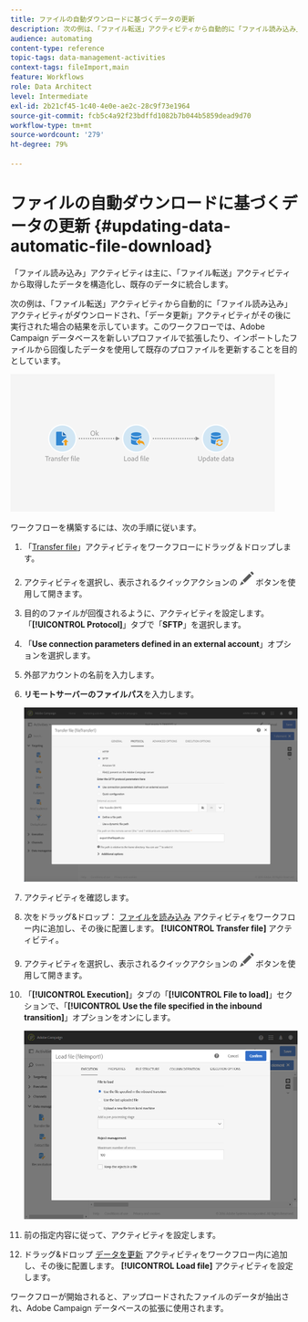 ```yaml
---
title: ファイルの自動ダウンロードに基づくデータの更新
description: 次の例は、「ファイル転送」アクティビティから自動的に「ファイル読み込み」アクティビティがダウンロードされ、「データ更新」アクティビティがその後に実行された場合の結果を示しています。
audience: automating
content-type: reference
topic-tags: data-management-activities
context-tags: fileImport,main
feature: Workflows
role: Data Architect
level: Intermediate
exl-id: 2b21cf45-1c40-4e0e-ae2c-28c9f73e1964
source-git-commit: fcb5c4a92f23bdffd1082b7b044b5859dead9d70
workflow-type: tm+mt
source-wordcount: '279'
ht-degree: 79%

---
```


# ファイルの自動ダウンロードに基づくデータの更新 {#updating-data-automatic-file-download}

「ファイル読み込み」アクティビティは主に、「ファイル転送」アクティビティから取得したデータを構造化し、既存のデータに統合します。

次の例は、「ファイル転送」アクティビティから自動的に「ファイル読み込み」アクティビティがダウンロードされ、「データ更新」アクティビティがその後に実行された場合の結果を示しています。このワークフローでは、Adobe Campaign データベースを新しいプロファイルで拡張したり、インポートしたファイルから回復したデータを使用して既存のプロファイルを更新することを目的としています。

![](assets/load_file_workflow_ex1.png)

ワークフローを構築するには、次の手順に従います。

1. 「[Transfer file](../../automating/using/transfer-file.md)」アクティビティをワークフローにドラッグ＆ドロップします。
1. アクティビティを選択し、表示されるクイックアクションの ![](assets/edit_darkgrey-24px.png) ボタンを使用して開きます。
1. 目的のファイルが回復されるように、アクティビティを設定します。 「**[!UICONTROL Protocol]**」タブで「**SFTP**」を選択します。
1. 「**Use connection parameters defined in an external account**」オプションを選択します。
1. 外部アカウントの名前を入力します。
1. **リモートサーバーのファイルパス**&#x200B;を入力します。

   ![](assets/wkf_file_transfer_07.png)

1. アクティビティを確認します。
1. 次をドラッグ&amp;ドロップ： [ファイルを読み込み](../../automating/using/load-file.md) アクティビティをワークフロー内に追加し、その後に配置します。 **[!UICONTROL Transfer file]** アクティビティ。
1. アクティビティを選択し、表示されるクイックアクションの ![](assets/edit_darkgrey-24px.png) ボタンを使用して開きます。
1. 「**[!UICONTROL Execution]**」タブの「**[!UICONTROL File to load]**」セクションで、「**[!UICONTROL Use the file specified in the inbound transition]**」オプションをオンにします。

   ![](assets/wkf_file_loading8.png)

1. 前の指定内容に従って、アクティビティを設定します。
1. ドラッグ&amp;ドロップ [データを更新](../../automating/using/update-data.md) アクティビティをワークフロー内に追加し、その後に配置します。 **[!UICONTROL Load file]** アクティビティを設定します。

ワークフローが開始されると、アップロードされたファイルのデータが抽出され、Adobe Campaign データベースの拡張に使用されます。
